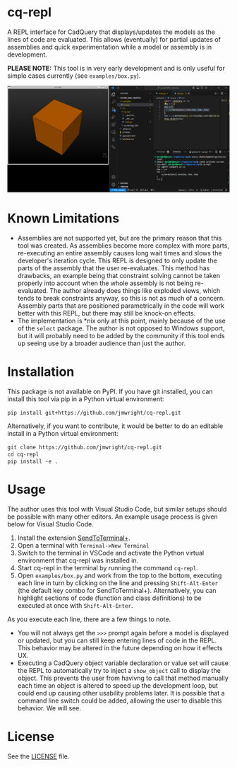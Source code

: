 # cq-repl

A REPL interface for CadQuery that displays/updates the models as the lines of code are evaluated. This allows (eventually) for partial updates of assemblies and quick experimentation while a model or assembly is in development.

**PLEASE NOTE:** This tool is in very early development and is only useful for simple cases currently (see `examples/box.py`).

![cq-repl Screenshot](images/cq_repl_screenshot.png)

# Known Limitations

* Assemblies are not supported yet, but are the primary reason that this tool was created. As assemblies become more complex with more parts, re-executing an entire assembly causes long wait times and slows the developer's iteration cycle. This REPL is designed to only update the parts of the assembly that the user re-evaluates. This method has drawbacks, an example being that constraint solving cannot be taken properly into account when the whole assembly is not being re-evaluated. The author already does things like exploded views, which tends to break constraints anyway, so this is not as much of a concern. Assembly parts that are positioned parametrically in the code will work better with this REPL, but there may still be knock-on effects.
* The implementation is *nix only at this point, mainly because of the use of the `select` package. The author is not opposed to Windows support, but it will probably need to be added by the community if this tool ends up seeing use by a broader audience than just the author.

# Installation

This package is not available on PyPI. If you have git installed, you can install this tool via pip in a Python virtual environment:
```
pip install git+https://github.com/jmwright/cq-repl.git
```

Alternatively, if you want to contribute, it would be better to do an editable install in a Python virtual environment:
```
git clone https://github.com/jmwright/cq-repl.git
cd cq-repl
pip install -e .
```

# Usage

The author uses this tool with Visual Studio Code, but similar setups should be possible with many other editors. An example usage process is given below for Visual Studio Code.

1. Install the extension [SendToTerminal+](https://marketplace.visualstudio.com/items?itemName=ivoh.sendtoterminalplus).
2. Open a terminal with `Terminal->New Terminal`
3. Switch to the terminal in VSCode and activate the Python virtual environment that cq-repl was installed in.
4. Start cq-repl in the terminal by running the command `cq-repl`.
5. Open `examples/box.py` and work from the top to the bottom, executing each line in turn by clicking on the line and pressing `Shift-Alt-Enter` (the default key combo for SendToTerminal+). Alternatively, you can highlight sections of code (function and class definitions) to be executed at once with `Shift-Alt-Enter`.

As you execute each line, there are a few things to note.

* You will not always get the `>>>` prompt again before a model is displayed or updated, but you can still keep entering lines of code in the REPL. This behavior may be altered in the future depending on how it effects UX.
* Executing a CadQuery object variable declaration or value set will cause the REPL to automatically try to inject a `show_object` call to display the object. This prevents the user from havivng to call that method manually each time an object is altered to speed up the development loop, but could end up causing other usability problems later. It is possible that a command line switch could be added, allowing the user to disable this behavior. We will see.

# License

See the [LICENSE](LICENSE) file.
